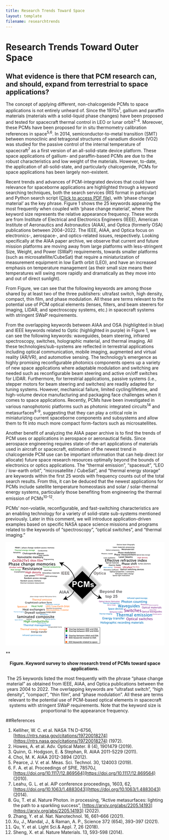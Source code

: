 ```yaml
---
title: Research Trends Toward Space
layout: template
filename: researchtrends
--- 
```


# Research Trends Toward Outer Space

## What evidence is there that PCM research can, and should, expand from terrestrial to space applications? 

The concept of applying different, non-chalcogenide PCMs to space applications is not entirely unheard of. Since the 1970s<sup>1</sup>, gallium and paraffin materials (materials with a solid-liquid phase changes) have been proposed and tested for spacecraft thermal control in LEO or lunar orbit<sup>2-4</sup>. Moreover, these PCMs have been proposed for in situ thermometry calibration references in space<sup>5,6</sup>. In 2014, semiconductor-to-metal transition (SMT) between monoclinic and tetragonal structures of vanadium dioxide (VO2) was studied for the passive control of the internal temperature of spacecraft<sup>7</sup> as a first version of an all-solid-state device platform. These space applications of gallium- and paraffin-based PCMs are due to the robust characteristics and low weight of the materials. However, to-date, the application of all-solid-state, and particularly chalcogenide, PCMs for space applications has been largely non-existent. 

Recent trends and advances of PCM-integrated devices that could have relevance for spaceborne applications are highlighted through a keyword searching techniques, both the search services (RIS format in particular) and Python search script ([Click to access PDF file](keyword_search_method.pdf)), with ‘phase change material’ as the key phrase. Figure 1 shows the 25 keywords appearing the most frequently when coupled with ‘phase change material’, where the keyword size represents the relative appearance frequency. These words are from Institute of Electrical and Electronics Engineers (IEEE), American Institute of Aeronautics and Astronautics (AIAA), and Optica (formerly OSA) publications between 2004–2022. The IEEE, AIAA, and Optica focus on electronics-, aerospace-, and optics-related issues, respectively. Looking specifically at the AIAA paper archive, we observe that current and future mission platforms are moving away from large platforms with less-stringent Size, Weight, and Power (SWaP) requirements, towards smaller platforms (such as microsatellite/CubeSat) that require a miniaturization of measurement equipment in low Earth orbit (LEO), and have an increased emphasis on temperature management (as their small size means their temperatures will swing more rapidly and dramatically as they move into and out of direct sunlight).

From Figure, we can see that the following keywords are among those shared by at least two of the three publishers: ultrafast switch, high density, compact, thin film, and phase modulation.  All these are terms relevant to the potential use of PCM optical elements (lenses, filters, and beam steerers for imaging, LIDAR, and spectroscopy systems, etc.) in spacecraft systems with stringent SWaP requirements.

From the overlapping keywords between AIAA and OSA (highlighted in blue) and IEEE keywords related to Optic (highlighted in purple) in Figure 1, we can see the following keywords: waveguides, beam steering, infrared spectroscopy, switches, holographic material, and thermal imaging. All these technologies/sub-systems are reflected in terrestrial applications including optical communication, mobile imaging, augmented and virtual reality (AR/VR), and automotive sensing. The technology’s emergence as highly promising reconfigurable photonics components opens up a variety of new space applications where adaptable modulation and switching are needed such as reconfigurable beam steering and active on/off switches for LIDAR. Furthermore, for terrestrial applications, passive systems (i.e., stepper motors for beam steering and switches) are readily adapted for tuning systems.  However, mechanical failure, limited cycling/lifetime, and high-volume device manufacturing and packaging face challenges when it comes to space applications. Recently, PCMs have been investigated in various nanophotonic platforms such as photonic integrated circuits<sup>14</sup> and metasurfaces<sup>8-9</sup>, suggesting that they can play a critical role in miniaturizing current spaceborne components and subsystems and allow them to fit into much more compact form-factors such as microsatellites.

Another benefit of analyzing the AIAA paper archive is to find the trends of PCM uses or applications in aerospace or aeronautical fields. Since aerospace engineering requires state-of-the-art applications of materials used in aircraft or spacecraft, estimation of the newest trend in chalcogenide PCM use can be important information that can help direct (or allocate) future space research resources optimally beyond the bounds of electronics or optics applications. The “thermal emission”, “spacesuit”, “LEO / low-earth orbit”, “microsatellite / CubeSat”, and “thermal energy storage” are keywords within the first 25 words with frequency counts out of the total search results. From this, it can be deduced that the newest applications for PCMs include satellite temperature homeostasis and solar / solar-thermal energy systems, particularly those benefiting from engineering the thermal emission of PCMs<sup>10-12</sup>. 

PCMs’ non-volatile, reconfigurable, and fast-switching characteristics are an enabling technology for a variety of solid-state sub-systems mentioned previously. Later in this comment, we will introduce application-driven examples based on specific NASA space science missions and programs related to the keywords of “spectroscopy”, “optical switches”, and “thermal imaging.”

![InSitu](figures/keywordsearch.png)

**<center>**Figure. Keyword survey to show research trend of PCMs toward space applications.</center>**

<center>The 25 keywords listed the most frequently with the phrase “phase change material” as obtained from IEEE, AIAA, and Optica publications between the years 2004 to 2022. The overlapping keywords are “ultrafast switch”, “high density”, “compact”, “thin film”, and “phase modulation”. All these are terms relevant to the potential use of PCM-based optical elements in spacecraft systems with stringent SWaP requirements. Note that the keyword size is proportional to the appearance frequency.</center>

##References

1.	Kelliher, W. C. et al. NASA TN D-6756, [https://ntrs.nasa.gov/citations/19720018274](https://ntrs.nasa.gov/citations/19720018274) (1972). 
2.	Howes, A. et al. Adv. Optical Mater. 8 (4), 1901479 (2019).
3.	Quinn, G. Hodgson, E. & Stephan, R. AIAA 2011-5229 (2011).
4.	Choi, M. K. AIAA 2012-3894 (2012). 
5.	Pearce, J. V. et al. Meas. Sci. Technol. 30, 124003 (2019).
6.	F. A. et al. Proceedings of SPIE, 78570J, [https://doi.org/10.1117/12.869564](https://doi.org/10.1117/12.869564) (2010).
7.	Leahu, G. L. et al. AIP conference proceedings, 1603, 62, [https://doi.org/10.1063/1.4883043](https://doi.org/10.1063/1.4883043) (2014).
8.	Gu, T. et al. Nature Photon. in processing, “Active metasurfaces: lighting the path to a sparkling success”, [https://arxiv.org/abs/2205.14193](https://arxiv.org/abs/2205.14193) (2022).
9.	Zhang, Y. et al. Nat. Nanotechnol. 16, 661–666 (2021).
10.	Xu, J., Mandal, J., & Raman, A. P., Science 372 (654), 393–397 (2021).
11.	Qu, Y. et al. Light Sci.& Appl. 7, 26 (2018).
12.	Sheng, X. et al. Nature Materials. 13, 593-598 (2014).


